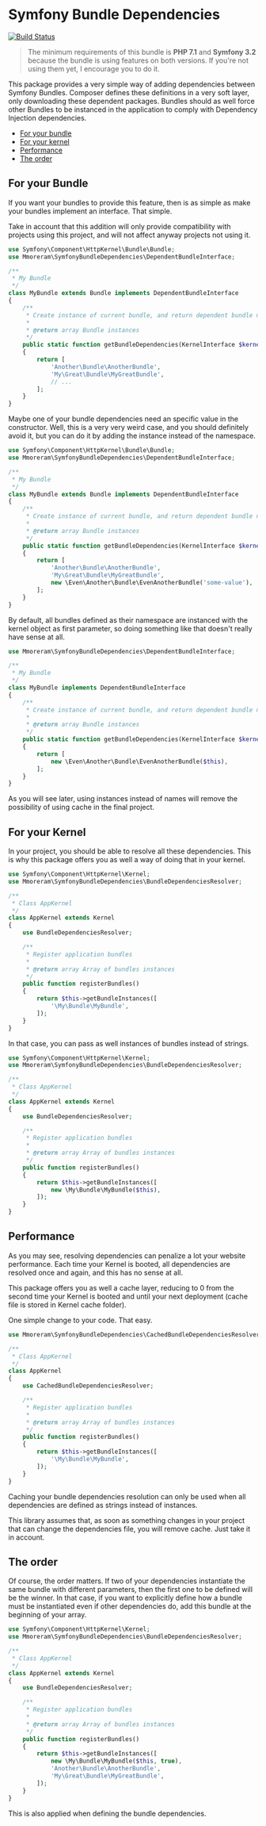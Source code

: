 # Symfony Bundle Dependencies

[![Build Status](https://travis-ci.org/mmoreram/symfony-bundle-dependencies.svg?branch=master)](https://travis-ci.org/mmoreram/symfony-bundle-dependencies)

> The minimum requirements of this bundle is **PHP 7.1** and **Symfony 3.2** 
> because the bundle is using features on both versions. If you're not using
> them yet, I encourage you to do it.

This package provides a very simple way of adding dependencies between Symfony
Bundles. Composer defines these definitions in a very soft layer, only
downloading these dependent packages. Bundles should as well force other
Bundles to be instanced in the application to comply with Dependency Injection
dependencies.

* [For your bundle](#for-your-bundle)
* [For your kernel](#for-your-kernel)
* [Performance](#performance)
* [The order](#the-order)

## For your Bundle

If you want your bundles to provide this feature, then is as simple as make your
bundles implement an interface. That simple.

Take in account that this addition will only provide compatibility with projects
using this project, and will not affect anyway projects not using it.

``` php
use Symfony\Component\HttpKernel\Bundle\Bundle;
use Mmoreram\SymfonyBundleDependencies\DependentBundleInterface;

/**
 * My Bundle
 */
class MyBundle extends Bundle implements DependentBundleInterface
{
    /**
     * Create instance of current bundle, and return dependent bundle namespaces
     *
     * @return array Bundle instances
     */
    public static function getBundleDependencies(KernelInterface $kernel)
    {
        return [
            'Another\Bundle\AnotherBundle',
            'My\Great\Bundle\MyGreatBundle',
            // ...
        ];
    }
}
```

Maybe one of your bundle dependencies need an specific value in the constructor.
Well, this is a very very weird case, and you should definitely avoid it, but
you can do it by adding the instance instead of the namespace.

``` php
use Symfony\Component\HttpKernel\Bundle\Bundle;
use Mmoreram\SymfonyBundleDependencies\DependentBundleInterface;

/**
 * My Bundle
 */
class MyBundle extends Bundle implements DependentBundleInterface
{
    /**
     * Create instance of current bundle, and return dependent bundle namespaces
     *
     * @return array Bundle instances
     */
    public static function getBundleDependencies(KernelInterface $kernel)
    {
        return [
            'Another\Bundle\AnotherBundle',
            'My\Great\Bundle\MyGreatBundle',
            new \Even\Another\Bundle\EvenAnotherBundle('some-value'),
        ];
    }
}
```

By default, all bundles defined as their namespace are instanced with the kernel
object as first parameter, so doing something like that doesn't really have
sense at all.

``` php
use Mmoreram\SymfonyBundleDependencies\DependentBundleInterface;

/**
 * My Bundle
 */
class MyBundle implements DependentBundleInterface
{
    /**
     * Create instance of current bundle, and return dependent bundle namespaces
     *
     * @return array Bundle instances
     */
    public static function getBundleDependencies(KernelInterface $kernel)
    {
        return [
            new \Even\Another\Bundle\EvenAnotherBundle($this),
        ];
    }
}
```

As you will see later, using instances instead of names will remove the
possibility of using cache in the final project.

## For your Kernel

In your project, you should be able to resolve all these dependencies. This is
why this package offers you as well a way of doing that in your kernel.

``` php
use Symfony\Component\HttpKernel\Kernel;
use Mmoreram\SymfonyBundleDependencies\BundleDependenciesResolver;

/**
 * Class AppKernel
 */
class AppKernel extends Kernel
{
    use BundleDependenciesResolver;

    /**
     * Register application bundles
     *
     * @return array Array of bundles instances
     */
    public function registerBundles()
    {
        return $this->getBundleInstances([
            '\My\Bundle\MyBundle',
        ]);
    }
}
```

In that case, you can pass as well instances of bundles instead of strings.

``` php
use Symfony\Component\HttpKernel\Kernel;
use Mmoreram\SymfonyBundleDependencies\BundleDependenciesResolver;

/**
 * Class AppKernel
 */
class AppKernel extends Kernel
{
    use BundleDependenciesResolver;

    /**
     * Register application bundles
     *
     * @return array Array of bundles instances
     */
    public function registerBundles()
    {
        return $this->getBundleInstances([
            new \My\Bundle\MyBundle($this),
        ]);
    }
}
```

## Performance

As you may see, resolving dependencies can penalize a lot your website
performance. Each time your Kernel is booted, all dependencies are resolved once
and again, and this has no sense at all.

This package offers you as well a cache layer, reducing to 0 from the second
time your Kernel is booted and until your next deployment (cache file is stored
in Kernel cache folder).

One simple change to your code. That easy.

``` php
use Mmoreram\SymfonyBundleDependencies\CachedBundleDependenciesResolver;

/**
 * Class AppKernel
 */
class AppKernel
{
    use CachedBundleDependenciesResolver;

    /**
     * Register application bundles
     *
     * @return array Array of bundles instances
     */
    public function registerBundles()
    {
        return $this->getBundleInstances([
            '\My\Bundle\MyBundle',
        ]);
    }
}
```

Caching your bundle dependencies resolution can only be used when all
dependencies are defined as strings instead of instances.

This library assumes that, as soon as something changes in your project that can
change the dependencies file, you will remove cache. Just take it in account.

## The order

Of course, the order matters. If two of your dependencies instantiate the same
bundle with different parameters, then the first one to be defined will be the
winner. In that case, if you want to explicitly define how a bundle must be
instantiated even if other dependencies do, add this bundle at the beginning of
your array.

``` php
use Symfony\Component\HttpKernel\Kernel;
use Mmoreram\SymfonyBundleDependencies\BundleDependenciesResolver;

/**
 * Class AppKernel
 */
class AppKernel extends Kernel
{
    use BundleDependenciesResolver;

    /**
     * Register application bundles
     *
     * @return array Array of bundles instances
     */
    public function registerBundles()
    {
        return $this->getBundleInstances([
            new \My\Bundle\MyBundle($this, true),
            'Another\Bundle\AnotherBundle',
            'My\Great\Bundle\MyGreatBundle',
        ]);
    }
}
```

This is also applied when defining the bundle dependencies.
